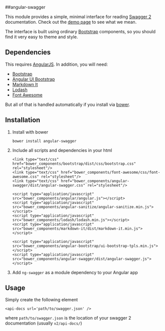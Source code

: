 ##angular-swagger

This module provides a simple, minimal interface for reading [Swagger 2](https://helloreverb.com/developers/swagger) documentation.
Check out the [demo page](http://dnmilne.github.io/angular-swagger) to see what we mean.

The interface is built using ordinary [Bootstrap](http://getbootstrap.com) components, so you should find it very easy to theme and style.

## Dependencies

This requires [AngularJS](https://angularjs.org/). In addition, you will need:

 * [Bootstrap](http://getbootstrap.com)
 * [Angular UI Bootstrap](http://angular-ui.github.io/bootstrap/)
 * [Markdown It](https://github.com/markdown-it/markdown-it)
 * [Lodash](https://lodash.com/)
 * [Font Awesome](http://fortawesome.github.io/Font-Awesome/)

But all of that is handled automatically if you install via [bower](http://bower.io/).

## Installation

1. Install with bower

    ```
    bower install angular-swagger
    ```

2. Include all scripts and dependencies in your html

    ```
    <link type="text/css" href="bower_components/bootstrap/dist/css/bootstrap.css" rel="stylesheet"/>
    <link type="text/css" href="bower_components/font-awesome/css/font-awesome.css" rel="stylesheet"/>
    <link type="text/css" href="bower_components/angular-swagger/dist/angular-swagger.css" rel="stylesheet"/>

    <script type="application/javascript" src="bower_components/angular/angular.js"></script>
    <script type="application/javascript" src="bower_components/angular-sanitize/angular-sanitize.min.js"></script>
    <script type="application/javascript" src="bower_components/lodash/lodash.min.js"></script>
    <script type="application/javascript" src="bower_components/markdown-it/dist/markdown-it.min.js"></script>

    <script type="application/javascript" src="bower_components/angular-bootstrap/ui-bootstrap-tpls.min.js"></script>
    <script type="application/javascript" src="bower_components/angular-swagger/dist/angular-swagger.js"></script>
    ```

3. Add `ng-swagger` as a module dependency to your Angular app


## Usage

Simply create the following element

    <api-docs url='path/to/swagger.json' />

where `path/to/swagger.json` is the location of your swagger 2 documentation (usually `v2/api-docs/`)


